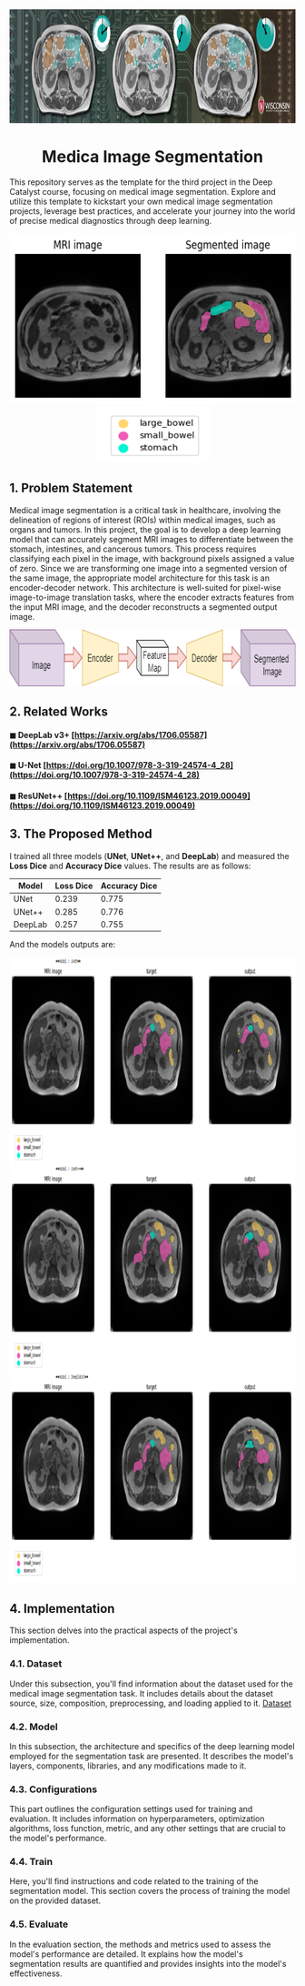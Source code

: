 <div align="center">
  <a href="https://www.kaggle.com/competitions/uw-madison-gi-tract-image-segmentation">
    <img src="cover.png" alt="Logo" width="" height="200">
  </a>

<h1 align="center">Medica Image Segmentation</h1>
</div>

This repository serves as the template for the third project in the Deep Catalyst course, focusing on medical image segmentation. Explore and utilize this template to kickstart your own medical image segmentation projects, leverage best practices, and accelerate your journey into the world of precise medical diagnostics through deep learning.
<div align="center">
  <img src="pictures/segmented1.png" alt="Logo" width="600" height="300">
  <img src="pictures/output.png" alt="Logo" width="200" height="100">
</div>

## 1. Problem Statement

Medical image segmentation is a critical task in healthcare, involving the delineation of regions of interest (ROIs) within medical images, such as organs and tumors. In this project, the goal is to develop a deep learning model that can accurately segment MRI images to differentiate between the stomach, intestines, and cancerous tumors. This process requires classifying each pixel in the image, with background pixels assigned a value of zero. Since we are transforming one image into a segmented version of the same image, the appropriate model architecture for this task is an encoder-decoder network. This architecture is well-suited for pixel-wise image-to-image translation tasks, where the encoder extracts features from the input MRI image, and the decoder reconstructs a segmented output image.

<div align="center">
  <img src="pictures/block1.png" alt="Logo" width="700" height="100">
</div>

## 2. Related Works
#### ◼ DeepLab v3+ [https://arxiv.org/abs/1706.05587](https://arxiv.org/abs/1706.05587)
#### ◼ U-Net [https://doi.org/10.1007/978-3-319-24574-4_28](https://doi.org/10.1007/978-3-319-24574-4_28)
#### ◼ ResUNet++ [https://doi.org/10.1109/ISM46123.2019.00049](https://doi.org/10.1109/ISM46123.2019.00049)

## 3. The Proposed Method
I trained all three models (**UNet**, **UNet++**, and **DeepLab**) and measured the **Loss Dice** and **Accuracy Dice** values. The results are as follows:

| Model       | Loss Dice | Accuracy Dice |
|-------------|-----------|---------------|
| UNet        | 0.239    | 0.775        |
| UNet++      | 0.285    | 0.776       |
| DeepLab     | 0.257    | 0.755        |

And the models outputs are:
<div align="center">
  <img src="pictures/modelstest.png" alt="Logo" width="900" height="1100">
</div>

## 4. Implementation
This section delves into the practical aspects of the project's implementation.

### 4.1. Dataset
Under this subsection, you'll find information about the dataset used for the medical image segmentation task. It includes details about the dataset source, size, composition, preprocessing, and loading applied to it.
[Dataset](https://www.kaggle.com/competitions/uw-madison-gi-tract-image-segmentation/data)

### 4.2. Model
In this subsection, the architecture and specifics of the deep learning model employed for the segmentation task are presented. It describes the model's layers, components, libraries, and any modifications made to it.

### 4.3. Configurations
This part outlines the configuration settings used for training and evaluation. It includes information on hyperparameters, optimization algorithms, loss function, metric, and any other settings that are crucial to the model's performance.

### 4.4. Train
Here, you'll find instructions and code related to the training of the segmentation model. This section covers the process of training the model on the provided dataset.

### 4.5. Evaluate
In the evaluation section, the methods and metrics used to assess the model's performance are detailed. It explains how the model's segmentation results are quantified and provides insights into the model's effectiveness.

